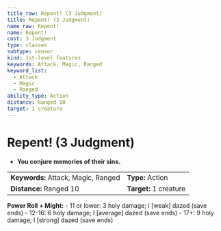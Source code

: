 ```yaml
---
title_raw: Repent! (3 Judgment)
title: Repent! (3 Judgment)
name_raw: Repent!
name: Repent!
cost: 3 Judgment
type: classes
subtype: censor
kind: 1st-level features
keywords: Attack, Magic, Ranged
keyword_list:
  - Attack
  - Magic
  - Ranged
ability_type: Action
distance: Ranged 10
target: 1 creature
---
```


# Repent! (3 Judgment)

- **You conjure memories of their sins.**

|                                     |                        |
| :---------------------------------- | :--------------------- |
| **Keywords:** Attack, Magic, Ranged | **Type:** Action       |
| **Distance:** Ranged 10             | **Target:** 1 creature |

**Power Roll + Might:** - 11 or lower: 3 holy damage; I \[weak\] dazed (save ends) - 12-16: 6 holy damage; I \[average\] dazed (save ends) - 17+: 9 holy damage; I \[strong\] dazed (save ends)
